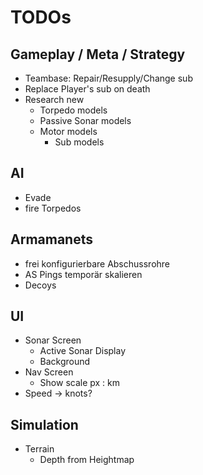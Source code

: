 # TODOs

## Gameplay / Meta / Strategy
+ Teambase: Repair/Resupply/Change sub
+ Replace Player's sub on death
+ Research new
  + Torpedo models
  + Passive Sonar models
  + Motor models
    + Sub models

## AI
+ Evade
+ fire Torpedos

## Armamanets
+ frei konfigurierbare Abschussrohre
+ AS Pings temporär skalieren
+ Decoys

## UI
+ Sonar Screen
  + Active Sonar Display
  + Background
+ Nav Screen
  + Show scale px : km
+ Speed -> knots?

## Simulation
  + Terrain
    + Depth from Heightmap
